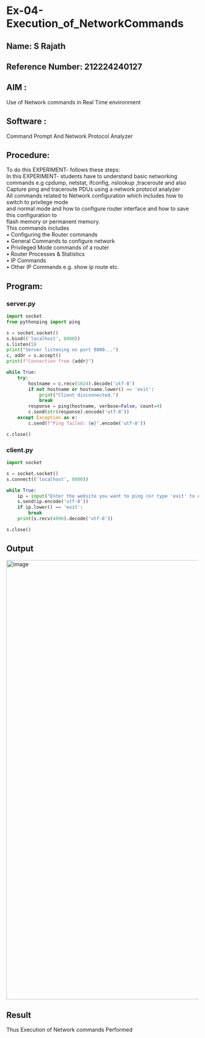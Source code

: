 # Ex-04-Execution_of_NetworkCommands
## Name: S Rajath
## Reference Number: 212224240127
## AIM :
Use of Network commands in Real Time environment
## Software : 
Command Prompt And Network Protocol Analyzer
## Procedure: 
To do this EXPERIMENT- follows these steps:
<BR>
In this EXPERIMENT- students have to understand basic networking commands e.g cpdump, netstat, ifconfig, nslookup ,traceroute and also Capture ping and traceroute PDUs using a network protocol analyzer 
<BR>
All commands related to Network configuration which includes how to switch to privilege mode
<BR>
and normal mode and how to configure router interface and how to save this configuration to
<BR>
flash memory or permanent memory.
<BR>
This commands includes
<BR>
• Configuring the Router commands
<BR>
• General Commands to configure network
<BR>
• Privileged Mode commands of a router 
<BR>
• Router Processes & Statistics
<BR>
• IP Commands
<BR>
• Other IP Commands e.g. show ip route etc.
<BR>
## Program:
### server.py
```python
import socket
from pythonping import ping

s = socket.socket()
s.bind(('localhost', 8000))
s.listen(5)
print("Server listening on port 8000...")
c, addr = s.accept()
print(f"Connection from {addr}")

while True:
    try:
        hostname = c.recv(1024).decode('utf-8')
        if not hostname or hostname.lower() == 'exit':
            print("Client disconnected.")
            break
        response = ping(hostname, verbose=False, count=4)
        c.send(str(response).encode('utf-8'))
    except Exception as e:
        c.send(f"Ping failed: {e}".encode('utf-8'))

c.close()
```
### client.py
```python
import socket

s = socket.socket()
s.connect(('localhost', 8000))

while True:
    ip = input("Enter the website you want to ping (or type 'exit' to quit): ")
    s.send(ip.encode('utf-8'))
    if ip.lower() == 'exit':
        break
    print(s.recv(4096).decode('utf-8'))

s.close()
```
## Output
<img width="1501" height="1152" alt="image" src="https://github.com/user-attachments/assets/85fe2802-eeb8-4b0a-b3d1-6099849b81c4" />


## Result
Thus Execution of Network commands Performed 
